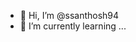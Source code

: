 - 👋 Hi, I’m @ssanthosh94
- 🌱 I’m currently learning ...

<!---
ssanthosh94/ssanthosh94 is a ✨ special ✨ repository because its `README.md` (this file) appears on your GitHub profile.
You can click the Preview link to take a look at your changes.
--->
